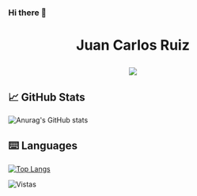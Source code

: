 ### Hi there 👋

# <p align="center">Juan Carlos Ruiz</p>

<p align="center">
  <a href="https://github.com/juank27/juank27"><img src="https://readme-typing-svg.herokuapp.com?size=16&center=true&vCenter=true&width=480&lines=Ingenieria+de+Sistemas;Desarrollador+Backend;Windows+%26+Linux+App+Developer;Constantemente+Aprendiendo;Autodidacta"></a>
</p>

## 📈 GitHub Stats 
![Anurag's GitHub stats](https://github-readme-stats.vercel.app/api?username=juank27&show_icons=true&theme=tokyonight)

## ⌨️ Languages 
[![Top Langs](https://github-readme-stats.vercel.app/api/top-langs/?username=juank27&layout=compact&theme=tokyonight)](https://github.com/Lagaress/github-readme-stats)


![Vistas](https://hit.yhype.me/github/profile?user_id=47526267)

